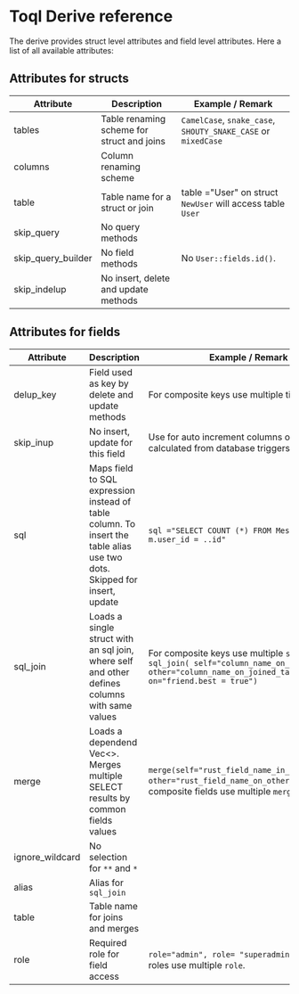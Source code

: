 # Toql Derive reference

The derive provides struct level attributes and field level attributes. Here a list of all available attributes:

## Attributes for structs

Attribute | Description                             | Example / Remark
---- |---| ---|
tables  |   Table renaming scheme for struct and joins |  `CamelCase`, `snake_case`, `SHOUTY_SNAKE_CASE` or `mixedCase`
columns        | Column renaming scheme |
table | Table name for a struct or join | table ="User" on struct `NewUser` will access table `User`
skip_query | No query methods  | 
skip_query_builder | No field methods |  No `User::fields.id()`.
skip_indelup |No insert, delete and update methods |

## Attributes for fields  

Attribute | Description | Example / Remark
---- |---| ---|
delup_key | Field used as key by delete and update methods | For composite keys use multiple times.
skip_inup | No insert, update for this field | Use for auto increment columns or columns calculated from database triggers.
sql       | Maps field to SQL expression instead of table column. To insert the table alias use two dots. Skipped for insert, update | `sql ="SELECT COUNT (*) FROM Message m WHERE m.user_id = ..id"`
sql_join  | Loads a single struct with an sql join, where self and other defines columns with same values    | For composite keys use multiple `sql_join`.  `sql_join( self="column_name_on_this_table", other="column_name_on_joined_table", on="friend.best = true")`
merge     | Loads a dependend Vec<>. Merges multiple SELECT results by common fields values  | `merge(self="rust_field_name_in_this_struct", other="rust_field_name_on_other_struct")` For composite fields use multiple `merge`.
ignore_wildcard | No selection for `**` and `*`| 
alias | Alias for `sql_join`  | 
table | Table name for joins and merges | 
role | Required role for field access | `role="admin", role= "superadmin"` For multiple roles use multiple `role`.
